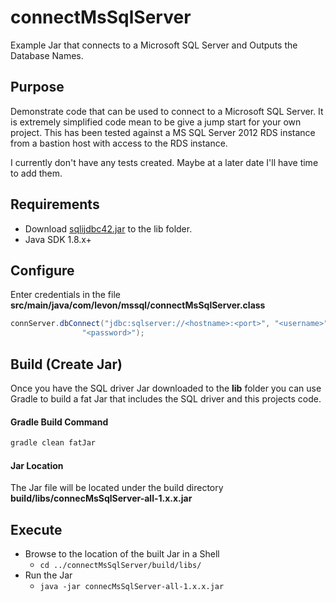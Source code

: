 # connectMsSqlServer
Example Jar that connects to a Microsoft SQL Server and Outputs the Database Names.

## Purpose
Demonstrate code that can be used to connect to a Microsoft SQL Server.
It is extremely simplified code mean to be give a jump start for your own project.
This has been tested against a MS SQL Server 2012 RDS instance from a bastion host with access to the RDS instance.

I currently don't have any tests created. Maybe at a later date I'll have time to add them.

## Requirements
* Download [sqlijdbc42.jar](https://www.microsoft.com/en-us/download/details.aspx?id=11774) to the lib folder.
* Java SDK 1.8.x+

## Configure
Enter credentials in the file **src/main/java/com/levon/mssql/connectMsSqlServer.class**
```java
connServer.dbConnect("jdbc:sqlserver://<hostname>:<port>", "<username>",
                "<password>");
```

## Build (Create Jar)
Once you have the SQL driver Jar downloaded to the **lib** folder you can use Gradle to build a fat Jar that includes the SQL driver and this projects code.

#### Gradle Build Command
```bash
gradle clean fatJar
```

#### Jar Location
The Jar file will be located under the build directory **build/libs/connecMsSqlServer-all-1.x.x.jar**

## Execute
* Browse to the location of the built Jar in a Shell
    * ```cd ../connectMsSqlServer/build/libs/```
* Run the Jar
    * ```java -jar connecMsSqlServer-all-1.x.x.jar```
